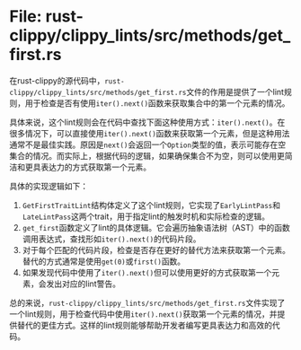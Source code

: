 # File: rust-clippy/clippy_lints/src/methods/get_first.rs

在rust-clippy的源代码中，`rust-clippy/clippy_lints/src/methods/get_first.rs`文件的作用是提供了一个lint规则，用于检查是否有使用`iter().next()`函数来获取集合中的第一个元素的情况。

具体来说，这个lint规则会在代码中查找下面这种使用方式：`iter().next()`。在很多情况下，可以直接使用`iter().next()`函数来获取第一个元素，但是这种用法通常不是最佳实践。原因是`next()`会返回一个`Option`类型的值，表示可能存在空集合的情况。而实际上，根据代码的逻辑，如果确保集合不为空，则可以使用更简洁和更具表达力的方式获取第一个元素。

具体的实现逻辑如下：

1. `GetFirstTraitLint`结构体定义了这个lint规则，它实现了`EarlyLintPass`和`LateLintPass`这两个trait，用于指定lint的触发时机和实际检查的逻辑。
2. `get_first`函数定义了lint的具体逻辑。它会遍历抽象语法树（AST）中的函数调用表达式，查找形如`iter().next()`的代码片段。
3. 对于每个匹配的代码片段，检查是否存在更好的替代方法来获取第一个元素。替代的方式通常是使用`get(0)`或`first()`函数。
4. 如果发现代码中使用了`iter().next()`但可以使用更好的方式获取第一个元素，会发出对应的lint警告。

总的来说，`rust-clippy/clippy_lints/src/methods/get_first.rs`文件实现了一个lint规则，用于检查代码中使用`iter().next()`获取第一个元素的情况，并提供替代的更佳方式。这样的lint规则能够帮助开发者编写更具表达力和高效的代码。

